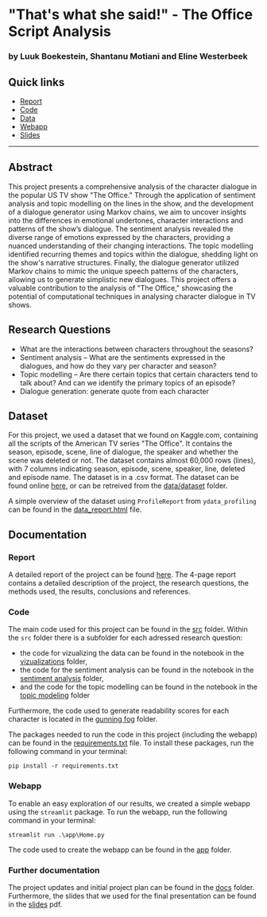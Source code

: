 # "That's what she said!" - The Office Script Analysis
### by Luuk Boekestein, Shantanu Motiani and Eline Westerbeek

## Quick links

- [Report](Final_report.pdf)
- [Code](src/)
- [Data](data/dataset/)
- [Webapp](app/)
- [Slides](docs/slides.pdf)

---

## Abstract

This project presents a comprehensive analysis of the character dialogue in the popular US TV show "The Office." Through the application of sentiment analysis and topic modelling on the lines in the show, and the development of a dialogue generator using Markov chains, we aim to uncover insights into the differences in emotional undertones, character interactions and patterns of the show’s dialogue. The sentiment analysis revealed the diverse range of emotions expressed by the characters, providing a nuanced understanding of their changing interactions. The topic modelling identified recurring themes and topics within the dialogue, shedding light on the show's narrative structures. Finally, the dialogue generator utilized Markov chains to mimic the unique speech patterns of the characters, allowing us to generate simplistic new dialogues. This project offers a valuable contribution to the analysis of "The Office," showcasing the potential of computational techniques in analysing character dialogue in TV shows.

## Research Questions

- What are the interactions between characters throughout the seasons?
- Sentiment analysis – What are the sentiments expressed in the dialogues, and how do they vary per character and season?
- Topic modelling – Are there certain topics that certain characters tend to talk about? And can we identify the primary topics of an episode?
- Dialogue generation: generate quote from each character

## Dataset

For this project, we used a dataset that we found on Kaggle.com, containing all the scripts of the American TV series "The Office". It contains the season, episode, scene, line of dialogue, the speaker  and whether the scene was deleted or not. The dataset contains almost 60,000 rows (lines), with 7 columns indicating season, episode, scene, speaker, line, deleted and episode name. The dataset is in a .csv format.
 The dataset can be found online [here](https://www.kaggle.com/datasets/lillitarhea/the-office-script-lines), or can be retreived from the [data/dataset](data/dataset/) folder.


A simple overview of the dataset using `ProfileReport` from `ydata_profiling` can be found in the [data_report.html](src/vizualizations/data_report.html) file.

## Documentation

### Report

A detailed report of the project can be found [here](Final_report.pdf). The 4-page report contains a detailed description of the project, the research questions, the methods used, the results, conclusions and references.

### Code

The main code used for this project can be found in the [src](src/) folder. Within the `src` folder there is a subfolder for each adressed research question: 
- the code for vizualizing the data can be found in the notebook in the [vizualizations](src/vizualizations) folder,
- the code for the sentiment analysis can be found in the notebook in the [sentiment analysis](src/sentiment_analysis) folder,
- and the code for the topic modelling can be found in the notebook in the [topic modeling](src/topic%20modelling/) folder

Furthermore, the code used to generate readability scores for each character is located in the [gunning fog](src/gunning%20fog/) folder.

The packages needed to run the code in this project (including the webapp) can be found in the [requirements.txt](requirements.txt) file. To install these packages, run the following command in your terminal:

    pip install -r requirements.txt

### Webapp

To enable an easy exploration of our results, we created a simple webapp using the `streamlit` package. To run the webapp, run the following command in your terminal:

    streamlit run .\app\Home.py

The code used to create the webapp can be found in the [app](/app/) folder.

### Further documentation

The project updates and initial project plan can be found in the [docs](docs/) folder. Furthermore, the slides that we used for the final presentation can be found in the [slides](docs/slides.pdf) pdf.
